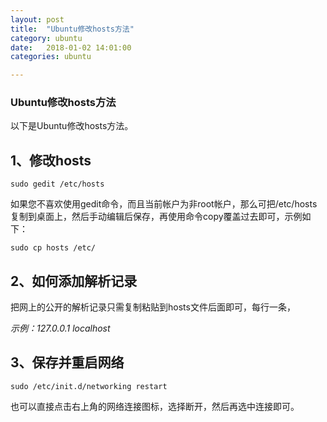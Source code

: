 ```yaml
---
layout: post
title:  "Ubuntu修改hosts方法"
category: ubuntu
date:   2018-01-02 14:01:00
categories: ubuntu 

---
```

### Ubuntu修改hosts方法

以下是Ubuntu修改hosts方法。
## 1、修改hosts
`sudo gedit /etc/hosts`

如果您不喜欢使用gedit命令，而且当前帐户为非root帐户，那么可把/etc/hosts复制到桌面上，然后手动编辑后保存，再使用命令copy覆盖过去即可，示例如下：

`sudo cp hosts /etc/`

## 2、如何添加解析记录
把网上的公开的解析记录只需复制粘贴到hosts文件后面即可，每行一条，

*示例：127.0.0.1 localhost*

## 3、保存并重启网络

`sudo /etc/init.d/networking restart`

也可以直接点击右上角的网络连接图标，选择断开，然后再选中连接即可。